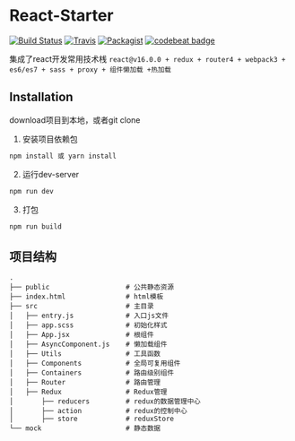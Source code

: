 # React-Starter
[![Build Status](https://travis-ci.org/Jasonzj/react-starter.svg?branch=master)](https://travis-ci.org/Jasonzj/react-starter)
[![Travis](https://img.shields.io/badge/code%20style-airbnb-green.svg)](https://github.com/airbnb/javascript)
[![Packagist](https://img.shields.io/packagist/l/doctrine/orm.svg)](https://github.com/Jasonzj/react-starter/blob/master/LICENSE)
[![codebeat badge](https://codebeat.co/badges/3b0e69c4-fc7e-4c87-a854-a0b6f5510299)](https://codebeat.co/projects/github-com-jasonzj-react-starter-master)


集成了react开发常用技术桟
`react@v16.0.0 + redux + router4 + webpack3 + es6/es7 + sass + proxy + 组件懒加载 +热加载`

## Installation
download项目到本地，或者git clone

1. 安装项目依赖包
```bash
npm install 或 yarn install
```

2. 运行dev-server
```bash
npm run dev
```

3. 打包
```bash
npm run build
```

## 项目结构
```test
.
├── public                   # 公共静态资源
├── index.html               # html模板
├── src                      # 主目录
│   ├── entry.js             # 入口js文件 
│   ├── app.scss             # 初始化样式
│   ├── App.jsx              # 根组件
│   ├── AsyncComponent.js    # 懒加载组件
│   ├── Utils                # 工具函数
│   ├── Components           # 全局可复用组件
│   ├── Containers           # 路由级别组件
│   ├── Router               # 路由管理
│   ├── Redux                # Redux管理
│       ├── reducers         # redux的数据管理中心
│       ├── action           # redux的控制中心
│       ├── store            # reduxStore
└── mock                     # 静态数据           
```